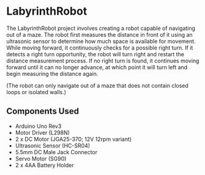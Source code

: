 # LabyrinthRobot

The LabyrinthRobot project involves creating a robot capable of navigating out of a maze. The robot first measures the distance in front of it using an ultrasonic sensor to determine how much space is available for movement. While moving forward, it continuously checks for a possible right turn. If it detects a right turn opportunity, the robot will turn right and restart the distance measurement process. If no right turn is found, it continues moving forward until it can no longer advance, at which point it will turn left and begin measuring the distance again.

(The robot can only navigate out of a maze that does not contain closed loops or isolated walls.)

## Components Used
* Arduino Uno Rev3
* Motor Driver (L298N)
* 2 x DC Motor (JGA25-370; 12V 12rpm variant)
* Ultrasonic Sensor (HC-SR04)
* 5.5mm DC Male Jack Connector
* Servo Motor (SG90)
* 2 x 4AA Battery Holder
